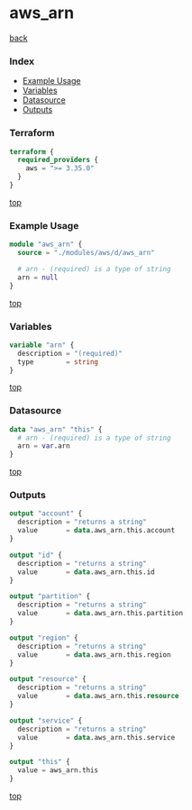# aws_arn

[back](../aws.md)

### Index

- [Example Usage](#example-usage)
- [Variables](#variables)
- [Datasource](#datasource)
- [Outputs](#outputs)

### Terraform

```terraform
terraform {
  required_providers {
    aws = ">= 3.35.0"
  }
}
```

[top](#index)

### Example Usage

```terraform
module "aws_arn" {
  source = "./modules/aws/d/aws_arn"

  # arn - (required) is a type of string
  arn = null
}
```

[top](#index)

### Variables

```terraform
variable "arn" {
  description = "(required)"
  type        = string
}
```

[top](#index)

### Datasource

```terraform
data "aws_arn" "this" {
  # arn - (required) is a type of string
  arn = var.arn
}
```

[top](#index)

### Outputs

```terraform
output "account" {
  description = "returns a string"
  value       = data.aws_arn.this.account
}

output "id" {
  description = "returns a string"
  value       = data.aws_arn.this.id
}

output "partition" {
  description = "returns a string"
  value       = data.aws_arn.this.partition
}

output "region" {
  description = "returns a string"
  value       = data.aws_arn.this.region
}

output "resource" {
  description = "returns a string"
  value       = data.aws_arn.this.resource
}

output "service" {
  description = "returns a string"
  value       = data.aws_arn.this.service
}

output "this" {
  value = aws_arn.this
}
```

[top](#index)